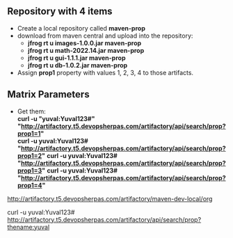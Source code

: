 

## Repository with 4 items
- Create a local repository called **maven-prop**
- download from maven central and upload into the repository:
  - **jfrog rt u images-1.0.0.jar maven-prop**
  - **jfrog rt u math-2022.14.jar maven-prop**
  - **jfrog rt u gui-1.1.1.jar maven-prop**
  - **jfrog rt u db-1.0.2.jar maven-prop**
- Assign **prop1** property with values 1, 2, 3, 4 to those artifacts.



## Matrix Parameters

- Get them:  
**curl -u "yuval:Yuval123#" "http://artifactory.t5.devopsherpas.com/artifactory/api/search/prop?prop1=1"**  
**curl -u yuval:Yuval123# "http://artifactory.t5.devopsherpas.com/artifactory/api/search/prop?prop1=2"**
**curl -u yuval:Yuval123# "http://artifactory.t5.devopsherpas.com/artifactory/api/search/prop?prop1=3"**
**curl -u yuval:Yuval123# "http://artifactory.t5.devopsherpas.com/artifactory/api/search/prop?prop1=4"**


http://artifactory.t5.devopsherpas.com/artifactory/maven-dev-local/org


curl -u yuval:Yuval123# http://artifactory.t5.devopsherpas.com/artifactory/api/search/prop?thename:yuval